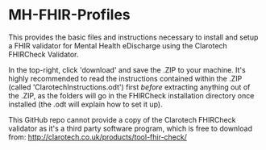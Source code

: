 # MH-FHIR-Profiles
This provides the basic files and instructions necessary to install and setup a FHIR validator for Mental Health eDischarge using the Clarotech FHIRCheck Validator.

In the top-right, click 'download' and save the .ZIP to your machine. It's highly recommended to read the instructions contained within the .ZIP (called 'ClarotechInstructions.odt') first *before* extracting anything out of the .ZIP, as the folders will go in the FHIRCheck installation directory once installed (the .odt will explain how to set it up).

This GitHub repo cannot provide a copy of the Clarotech FHIRCheck validator as it's a third party software program, which is free to download from:
http://clarotech.co.uk/products/tool-fhir-check/
